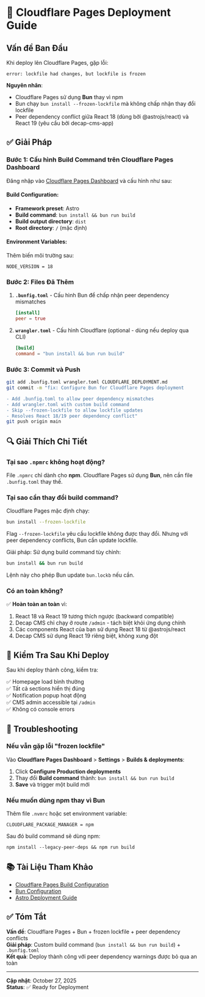 # 🚀 Cloudflare Pages Deployment Guide

## Vấn đề Ban Đầu

Khi deploy lên Cloudflare Pages, gặp lỗi:
```
error: lockfile had changes, but lockfile is frozen
```

**Nguyên nhân**: 
- Cloudflare Pages sử dụng **Bun** thay vì npm
- Bun chạy `bun install --frozen-lockfile` mà không chấp nhận thay đổi lockfile
- Peer dependency conflict giữa React 18 (dùng bởi @astrojs/react) và React 19 (yêu cầu bởi decap-cms-app)

## ✅ Giải Pháp

### Bước 1: Cấu hình Build Command trên Cloudflare Pages Dashboard

Đăng nhập vào [Cloudflare Pages Dashboard](https://dash.cloudflare.com/) và cấu hình như sau:

#### Build Configuration:
- **Framework preset**: Astro
- **Build command**: `bun install && bun run build`
- **Build output directory**: `dist`
- **Root directory**: `/` (mặc định)

#### Environment Variables:
Thêm biến môi trường sau:
```
NODE_VERSION = 18
```

### Bước 2: Files Đã Thêm

1. **`.bunfig.toml`** - Cấu hình Bun để chấp nhận peer dependency mismatches
   ```toml
   [install]
   peer = true
   ```

2. **`wrangler.toml`** - Cấu hình Cloudflare (optional - dùng nếu deploy qua CLI)
   ```toml
   [build]
   command = "bun install && bun run build"
   ```

### Bước 3: Commit và Push

```bash
git add .bunfig.toml wrangler.toml CLOUDFLARE_DEPLOYMENT.md
git commit -m "fix: Configure Bun for Cloudflare Pages deployment

- Add .bunfig.toml to allow peer dependency mismatches
- Add wrangler.toml with custom build command
- Skip --frozen-lockfile to allow lockfile updates
- Resolves React 18/19 peer dependency conflict"
git push origin main
```

## 🔍 Giải Thích Chi Tiết

### Tại sao `.npmrc` không hoạt động?

File `.npmrc` chỉ dành cho **npm**. Cloudflare Pages sử dụng **Bun**, nên cần file `.bunfig.toml` thay thế.

### Tại sao cần thay đổi build command?

Cloudflare Pages mặc định chạy:
```bash
bun install --frozen-lockfile
```

Flag `--frozen-lockfile` yêu cầu lockfile không được thay đổi. Nhưng với peer dependency conflicts, Bun cần update lockfile.

Giải pháp: Sử dụng build command tùy chỉnh:
```bash
bun install && bun run build
```

Lệnh này cho phép Bun update `bun.lockb` nếu cần.

### Có an toàn không?

✅ **Hoàn toàn an toàn** vì:
1. React 18 và React 19 tương thích ngược (backward compatible)
2. Decap CMS chỉ chạy ở route `/admin` - tách biệt khỏi ứng dụng chính
3. Các components React của bạn sử dụng React 18 từ @astrojs/react
4. Decap CMS sử dụng React 19 riêng biệt, không xung đột

## 🎯 Kiểm Tra Sau Khi Deploy

Sau khi deploy thành công, kiểm tra:

✅ Homepage load bình thường  
✅ Tất cả sections hiển thị đúng  
✅ Notification popup hoạt động  
✅ CMS admin accessible tại `/admin`  
✅ Không có console errors  

## 🔧 Troubleshooting

### Nếu vẫn gặp lỗi "frozen lockfile"

Vào **Cloudflare Pages Dashboard** > **Settings** > **Builds & deployments**:

1. Click **Configure Production deployments**
2. Thay đổi **Build command** thành: `bun install && bun run build`
3. **Save** và trigger một build mới

### Nếu muốn dùng npm thay vì Bun

Thêm file `.nvmrc` hoặc set environment variable:
```
CLOUDFLARE_PACKAGE_MANAGER = npm
```

Sau đó build command sẽ dùng npm:
```
npm install --legacy-peer-deps && npm run build
```

## 📚 Tài Liệu Tham Khảo

- [Cloudflare Pages Build Configuration](https://developers.cloudflare.com/pages/configuration/build-configuration/)
- [Bun Configuration](https://bun.sh/docs/runtime/bunfig)
- [Astro Deployment Guide](https://docs.astro.build/en/guides/deploy/cloudflare/)

## ✅ Tóm Tắt

**Vấn đề**: Cloudflare Pages + Bun + frozen lockfile + peer dependency conflicts  
**Giải pháp**: Custom build command (`bun install && bun run build`) + `.bunfig.toml`  
**Kết quả**: Deploy thành công với peer dependency warnings được bỏ qua an toàn  

---

**Cập nhật**: October 27, 2025  
**Status**: ✅ Ready for Deployment
